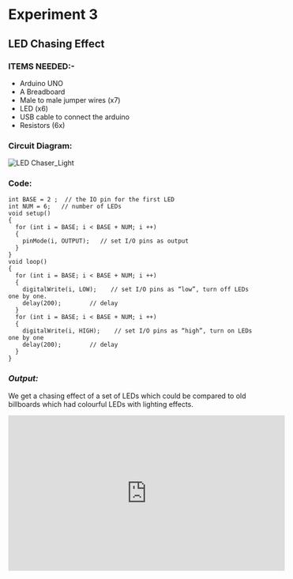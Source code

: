 # Experiment 3
## LED Chasing Effect
### __ITEMS NEEDED:-__
* Arduino UNO
* A Breadboard
* Male to male jumper wires (x7)
* LED (x6)
* USB cable to connect the arduino
* Resistors (6x)

### Circuit Diagram:
![LED Chaser_Light](https://user-images.githubusercontent.com/69799424/146653813-d274674c-d703-44bc-b65f-822f3a8a992a.png)


### Code:

 ```
int BASE = 2 ;  // the IO pin for the first LED
int NUM = 6;   // number of LEDs
void setup()
{
   for (int i = BASE; i < BASE + NUM; i ++) 
   {
     pinMode(i, OUTPUT);   // set I/O pins as output
   }
}
void loop()
{
   for (int i = BASE; i < BASE + NUM; i ++) 
   {
     digitalWrite(i, LOW);    // set I/O pins as “low”, turn off LEDs one by one.
     delay(200);        // delay
   }
   for (int i = BASE; i < BASE + NUM; i ++) 
   {
     digitalWrite(i, HIGH);    // set I/O pins as “high”, turn on LEDs one by one
     delay(200);        // delay
   }  
}
```
### _Output:_
We get a chasing effect of a set of LEDs which could be compared to old billboards which had colourful LEDs with lighting effects.

<iframe width="560" height="315" src="https://www.youtube.com/embed/bjJBsR-uZf4" title="YouTube video player" frameborder="0" allow="accelerometer; autoplay; clipboard-write; encrypted-media; gyroscope; picture-in-picture" allowfullscreen></iframe>

